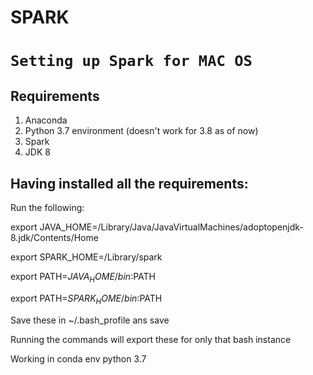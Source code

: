 # SPARK

# `Setting up Spark for MAC OS`

## Requirements 

1. Anaconda 
2. Python 3.7 environment (doesn't work for 3.8 as of now)
3. Spark 
4. JDK 8
 
## Having installed all the requirements:

Run the following:

export JAVA_HOME=/Library/Java/JavaVirtualMachines/adoptopenjdk-8.jdk/Contents/Home

export SPARK_HOME=/Library/spark

export PATH=$JAVA_HOME/bin:$PATH

export PATH=$SPARK_HOME/bin:$PATH


Save these in ~/.bash_profile ans save

Running the commands will export these for only that bash instance

Working in conda env python 3.7
